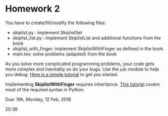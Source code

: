 # Homework 2

You have to create/fill/modify the following files:
- skiplist.py : implement SkiplistSet
- skiplist_list.py : implement SkiplistList and additional functions from the book
- skiplist_with_finger: implement SkiplistWithFinger as defined in the book
- main.tex: solve problems (adapted) from the book

As you solve more complicated programming problems, your code gets more complex and inevitably so do your bugs. Use the `pdb` module to help you debug. [Here is a simple tutorial](https://pythonconquerstheuniverse.wordpress.com/2009/09/10/debugging-in-python/) to get you started.

Implementing __SkiplistWithFinger__ requires inheritance. [This tutorial](https://www.python-course.eu/python3_inheritance.php) covers most of the required syntax in Python.

Due: 19h, Monday, 12 Feb, 2018

20:38
